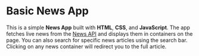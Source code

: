 # Basic News App
This is a simple **News App** built with **HTML**, **CSS**, and **JavaScript**. The app fetches live news from the [News API](https://newsapi.org/) and displays them in containers on the page. You can also search for specific news articles using the search bar. Clicking on any news container will redirect you to the full article.
